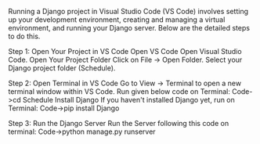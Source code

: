 Running a Django project in Visual Studio Code (VS Code) involves setting up your development environment, creating and managing a virtual environment, and running your Django server. Below are the detailed steps to do this.

Step 1: Open Your Project in VS Code Open VS Code Open Visual Studio Code. Open Your Project Folder Click on File -> Open Folder. Select your Django project folder (Schedule).

Step 2: Open Terminal in VS Code Go to View -> Terminal to open a new terminal window within VS Code.
Run given below code on Terminal: Code->cd Schedule
Install Django If you haven't installed Django yet, run on Terminal: Code->pip install Django

Step 3: Run the Django Server Run the Server following this code on terminal: Code->python manage.py runserver
